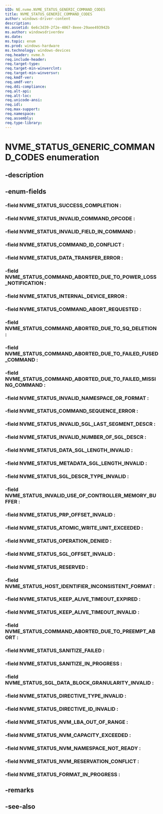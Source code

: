 ```yaml
---
UID: NE.nvme.NVME_STATUS_GENERIC_COMMAND_CODES
title: NVME_STATUS_GENERIC_COMMAND_CODES
author: windows-driver-content
description: 
ms.assetid: 6e6c3d39-2f2e-4067-8eee-29aee493942b
ms.author: windowsdriverdev
ms.date: 
ms.topic: enum
ms.prod: windows-hardware
ms.technology: windows-devices
req.header: nvme.h
req.include-header:
req.target-type:
req.target-min-winverclnt:
req.target-min-winversvr:
req.kmdf-ver:
req.umdf-ver:
req.ddi-compliance:
req.alt-api:
req.alt-loc:
req.unicode-ansi:
req.idl:
req.max-support:
req.namespace:
req.assembly:
req.type-library:
---
```


# NVME_STATUS_GENERIC_COMMAND_CODES enumeration

## -description



## -enum-fields

### -field NVME_STATUS_SUCCESS_COMPLETION : 
### -field NVME_STATUS_INVALID_COMMAND_OPCODE : 
### -field NVME_STATUS_INVALID_FIELD_IN_COMMAND : 
### -field NVME_STATUS_COMMAND_ID_CONFLICT : 
### -field NVME_STATUS_DATA_TRANSFER_ERROR : 
### -field NVME_STATUS_COMMAND_ABORTED_DUE_TO_POWER_LOSS_NOTIFICATION : 
### -field NVME_STATUS_INTERNAL_DEVICE_ERROR : 
### -field NVME_STATUS_COMMAND_ABORT_REQUESTED : 
### -field NVME_STATUS_COMMAND_ABORTED_DUE_TO_SQ_DELETION : 
### -field NVME_STATUS_COMMAND_ABORTED_DUE_TO_FAILED_FUSED_COMMAND : 
### -field NVME_STATUS_COMMAND_ABORTED_DUE_TO_FAILED_MISSING_COMMAND : 
### -field NVME_STATUS_INVALID_NAMESPACE_OR_FORMAT : 
### -field NVME_STATUS_COMMAND_SEQUENCE_ERROR : 
### -field NVME_STATUS_INVALID_SGL_LAST_SEGMENT_DESCR : 
### -field NVME_STATUS_INVALID_NUMBER_OF_SGL_DESCR : 
### -field NVME_STATUS_DATA_SGL_LENGTH_INVALID : 
### -field NVME_STATUS_METADATA_SGL_LENGTH_INVALID : 
### -field NVME_STATUS_SGL_DESCR_TYPE_INVALID : 
### -field NVME_STATUS_INVALID_USE_OF_CONTROLLER_MEMORY_BUFFER : 
### -field NVME_STATUS_PRP_OFFSET_INVALID : 
### -field NVME_STATUS_ATOMIC_WRITE_UNIT_EXCEEDED : 
### -field NVME_STATUS_OPERATION_DENIED : 
### -field NVME_STATUS_SGL_OFFSET_INVALID : 
### -field NVME_STATUS_RESERVED : 
### -field NVME_STATUS_HOST_IDENTIFIER_INCONSISTENT_FORMAT : 
### -field NVME_STATUS_KEEP_ALIVE_TIMEOUT_EXPIRED : 
### -field NVME_STATUS_KEEP_ALIVE_TIMEOUT_INVALID : 
### -field NVME_STATUS_COMMAND_ABORTED_DUE_TO_PREEMPT_ABORT : 
### -field NVME_STATUS_SANITIZE_FAILED : 
### -field NVME_STATUS_SANITIZE_IN_PROGRESS : 
### -field NVME_STATUS_SGL_DATA_BLOCK_GRANULARITY_INVALID : 
### -field NVME_STATUS_DIRECTIVE_TYPE_INVALID : 
### -field NVME_STATUS_DIRECTIVE_ID_INVALID : 
### -field NVME_STATUS_NVM_LBA_OUT_OF_RANGE : 
### -field NVME_STATUS_NVM_CAPACITY_EXCEEDED : 
### -field NVME_STATUS_NVM_NAMESPACE_NOT_READY : 
### -field NVME_STATUS_NVM_RESERVATION_CONFLICT : 
### -field NVME_STATUS_FORMAT_IN_PROGRESS : 

## -remarks

## -see-also